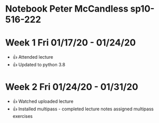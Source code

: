 # Notebook Peter McCandless sp10-516-222

# Week 1 Fri 01/17/20 - 01/24/20

* :+1: Attended lecture
* :+1: Updated to python 3.8

# Week 2 Fri 01/24/20 - 01/31/20

* :+1: Watched uploaded lecture
* :+1: Installed multipass - completed lecture notes assigned multipass exercises 
